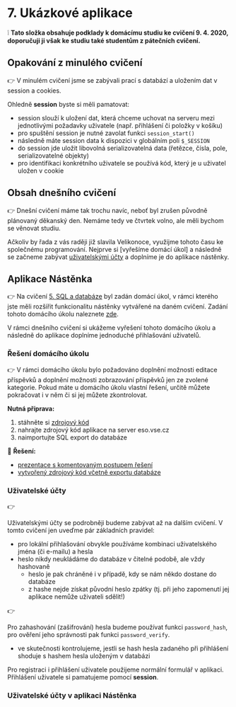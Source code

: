 # 7. Ukázkové aplikace

:grey_exclamation: **Tato složka obsahuje podklady k domácímu studiu ke cvičení 9. 4. 2020, doporučuji ji však ke studiu také studentům z pátečních cvičení.**

## Opakování z minulého cvičení

:point_right:
V minulém cvičení jsme se zabývali prací s databází a uložením dat v session a cookies.

Ohledně **session** byste si měli pamatovat:
- session slouží k uložení dat, která chceme uchovat na serveru mezi jednotlivými požadavky uživatele (např. přihlášení či položky v košíku)
- pro spuštění session je nutné zavolat funkci ```session_start()```
- následně máte session data k dispozici v globálním poli ```$_SESSION```
- do session jde uložit libovolná serializovatelná data (řetězce, čísla, pole, serializovatelné objekty)
- pro identifikaci konkrétního uživatele se používá kód, který je u uživatel uložen v cookie

## Obsah dnešního cvičení

:point_right:
Dnešní cvičení máme tak trochu navíc, neboť byl zrušen původně plánovaný děkanský den. Nemáme tedy ve čtvrtek volno, ale měli bychom se věnovat studiu. 

Ačkoliv by řada z vás raději již slavila Velikonoce, využijme tohoto času ke společnému programování. Nejprve si [vyřešíme domácí úkol] a následně se začneme zabývat [uživatelskými účty]() a doplníme je do aplikace nástěnky.

## Aplikace Nástěnka
:point_right:
Na cvičení [5. SQL a databáze](../05-sql-databaze) byl zadán domácí úkol, v rámci kterého jste měli rozšířit funkcionalitu nástěnky vytvářené na daném cvičení. Zadání tohoto domácího úkolu naleznete [zde](../05-sql-databaze#dom%C3%A1c%C3%AD-%C3%BAkol).

V rámci dnešního cvičení si ukážeme vyřešení tohoto domácího úkolu a následně do aplikace doplníme jednoduché přihlašování uživatelů.

### Řešení domácího úkolu
:point_right:
V rámci domácího úkolu bylo požadováno doplnění možnosti editace příspěvků a doplnění možnosti zobrazování příspěvků jen ze zvolené kategorie. Pokud máte u domácího úkolu vlastní řešení, určitě můžete pokračovat i v něm či si jej můžete zkontrolovat.

**Nutná příprava:**
1. stáhněte si [zdrojový kód](../05-sql-databaze/05-aplikace-nastenka)
2. nahrajte zdrojový kód aplikace na server eso.vse.cz
3. naimportujte SQL export do databáze
 
:orange_book:
**Řešení:**
- [prezentace s komentovaným postupem řešení](TODO)
- [vytvořený zdrojový kód včetně exportu databáze](TODO)

### Uživatelské účty
:point_right:

Uživatelskými účty se podrobněji budeme zabývat až na dalším cvičení. V tomto cvičení jen uveďme pár základních pravidel:
- pro lokální přihlašování obvykle používáme kombinaci uživatelského jména (či e-mailu) a hesla
- heslo nikdy neukládáme do databáze v čitelné podobě, ale vždy hashovaně
    - heslo je pak chráněné i v případě, kdy se nám někdo dostane do databáze
    - z hashe nejde získat původní heslo zpátky (tj. při jeho zapomenutí jej aplikace nemůže uživateli sdělit!)    

:point_right:

Pro zahashování (zašifrování) hesla budeme používat funkci ```password_hash```, pro ověření jeho správnosti pak funkci ```password_verify```.
- ve skutečnosti kontrolujeme, jestli se hash hesla zadaného při přihlášení shoduje s hashem hesla uloženým v databázi

Pro registraci i přihlášení uživatele použijeme normální formulář v aplikaci. Přihlášení uživatele si pamatujeme pomocí **session**. 
   
### Uživatelské účty v aplikaci Nástěnka
      